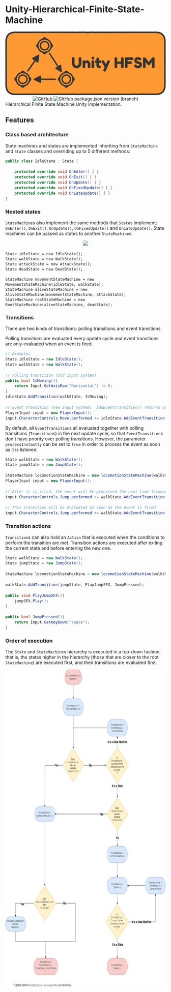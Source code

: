 # Unity-Hierarchical-Finite-State-Machine

<div align="center">
	<img src="Documentation~/Logo.png"  height="200" />
	<br/>
	<a href = "https://github.com/AlexBlackfrost/Unity-Hierarchical-Finite-State-Machine/blob/main/LICENSE">
		<img alt="GitHub" src="https://img.shields.io/github/license/alexblackfrost/unity-hierarchical-finite-state-machine">
	</a>
	<img alt="GitHub package.json version (branch)" src="https://img.shields.io/github/package-json/v/alexblackfrost/unity-hierarchical-finite-state-machine/main">
</div>	
Hierarchical Finite State Machine Unity implementation.

## Features
### Class based architecture
State machines and states are implemented inheriting from ```StateMachine``` and ```State``` classes and overriding up to 5 different methods:
```cs
public class IdleState : State {

	protected override void OnEnter() { }
	protected override void OnExit() { }
	protected override void OnUpdate() { }
	protected override void OnFixedUpdate() { }
	protected override void OnLateUpdate() { }
}
```

### Nested states
```StateMachine```s also implement the same methods that ```State```s implement: ```OnEnter()```, ```OnExit()```, ```OnUpdate()```, ```OnFixedUpdate()``` and
```OnLateUpdate()```. State machines can be passed as states to another ```StateMachine```s:
<div align="center">
	<img src="Documentation~/ExampleStateMachine.png" height="200" />
</div>

```
State idleState = new IdleState();
State walkState = new WalkState();
State attackState = new AttackState();
State deadState = new DeadState();

StateMachine movementStateMachine = new MovementStateMachine(idleState, walkState);
StateMachine aliveStateMachine = new AliveStateMachine(movementStateMachine, attackState);
StateMachine rootStateMachine = new RootStateMachine(aliveStateMachine, deadState);
```

### Transitions
There are two kinds of transitions: polling transitions and event transitions.

Polling transitions are evaluated every update cycle and event transitions are only evaluated when an event is fired.
```cs
// Examples
State idleState = new IdleState();
State walkState = new WalkState();

// Polling transition (old input system)
public bool IsMoving(){
	return Input.GetAxisRaw("Horizontal") != 0;
}
idleState.AddTransition(walkState, IsMoving);

// Event transition (new input system). AddEventTransition() returns an event listener that must be subscribed to an Action.
PlayerInput input = new PlayerInput();
input.CharacterControls.Move.performed += idleState.AddEventTransition(walkState);

```

By default, all ```EventTransition```s all evaluated together with polling transitions (```Transition```s) in the next update cycle,
so that ```EventTransition```s don't have priority over polling transitions. However, the parameter ```processInstantly``` can be set to ```true``` in order
to process the event as soon as it is listened. 

```cs
State walkState = new WalkState();
State jumpState = new JumpState();

StateMachine locomotionStateMachine = new locomotionStateMachine(walkState, jumpState);
PlayerInput input = new PlayerInput();

// After it is fired, the event will be processed the next time locomotionStateMachine.Update() is called.
input.CharacterControls.Jump.performed += walkState.AddEventTransition(jumpState, () => { return this.IsGrounded(); });

// This transition will be evaluated as soon as the event is fired
input.CharacterControls.Jump.performed += walkState.AddEventTransition(jumpState, true, () => { return this.IsGrounded(); });

```

### Transition actions
```Transition```s can also hold an ```Action``` that is executed when the conditions to perform the transition are met. Transition actions
are executed after exiting the current state and before entering the new one.

```cs
State walkState = new WalkState();
State jumpState = new JumpState();

StateMachine locomotionStateMachine = new locomotionStateMachine(walkState, jumpState);

walkState.AddTransition(jumpState, PlayJumpSFX, JumpPressed);

public void PlayJumpSFX(){
	jumpSFX.Play();
}

public bool JumpPressed(){
	return Input.GetKeyDown("space");
}


```

### Order of execution
The ```State``` and ```StateMachine```s hierarchy is executed in a top-down fashion, that is, the states higher in the hierarchy (those that are closer
to the root ```StateMachine```) are executed first, and their transitions are evaluated first.
<div align="center">
	<img src="Documentation~/Flowchart.png" height="1000" />
</div>